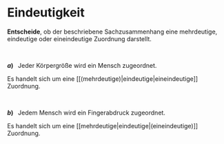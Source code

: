 <!--
version:  0.0.1

language: de

@style
input {
    text-align: center;
}
@end

formula: \carry   \textcolor{red}{\scriptsize #1}
formula: \digit   \rlap{\carry{#1}}\phantom{#2}#2
formula: \permil  \text{‰}

import: https://raw.githubusercontent.com/LiaTemplates/Tikz-Jax/main/README.md

script: https://cdn.jsdelivr.net/gh/LiaTemplates/Tikz-Jax@main/dist/index.js


tags: Zuordnung, Eindeutigkeit, leicht, sehr niedrig, Angeben

comment: Ist diese Zuordnung eindeutig?

author: Martin Lommatzsch

-->




# Eindeutigkeit

**Entscheide**, ob der beschriebene Sachzusammenhang eine mehrdeutige, eindeutige oder eineindeutige Zuordnung darstellt.

<br>

__$a)\;\;$__ Jeder Körpergröße wird ein Mensch zugeordnet.


Es handelt sich um eine [[(mehrdeutige)|eindeutige|eineindeutige]] Zuordnung.

<br>

__$b)\;\;$__ Jedem Mensch wird ein Fingerabdruck zugeordnet.


Es handelt sich um eine [[mehrdeutige|eindeutige|(eineindeutige)]] Zuordnung.


<br>
<br>
<br>
<br>
<br>
<br>
<br>
<br>
